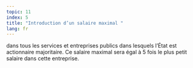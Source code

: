 ```yaml
---
topic: 11
index: 5
title: "Introduction d’un salaire maximal "
lang: fr
---
```

dans tous les services et entreprises publics dans lesquels l’État est
actionnaire majoritaire. Ce salaire maximal sera égal à 5 fois le plus petit
salaire dans cette entreprise.
